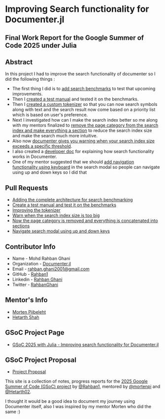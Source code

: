 # Improving Search functionality for Documenter.jl

## Final Work Report for the Google Summer of Code 2025 under Julia

## Abstract

In this project I had to improve the search functionality of documenter so I did the following things :
 - The first thing I did is to [add search benchmarks](adding_search_benchmarks.md) to test that upcoming improvements.
 - Then I [created a test manual](creating_test_manual.md) and tested it on the benchmarks.
 - Then I [created a custom tokenizer](improving_tokenizer.md) so that you can now search symbols along with text and the search result now come based on a priority list which is based on user's preference.
 -  Next I investigated how can I make the search index better so me along with my mentors finalized to [remove the page category from the search index and make everything a section](listing_in_si.md) to reduce the search index size and make the search much more intuitive.
 - Also now [documenter gives you warning when your search index size exceeds a specific threshold](warn_when_si_big.md).
 - I also created a [developer doc](dev_docs_for_search.md) for explaining how search functionality works in Documenter.
 - One of my mentor suggested that we should [add navigation functionality using keyboard](key_bindings.md) in the search modal so people can navigate using up and down keys so I did that

## Pull Requests
- [Adding the complete architecture for search benchmarking](https://github.com/JuliaDocs/Documenter.jl/pull/2740)
- [Create a test manual and test it on the benchmarks](https://github.com/JuliaDocs/Documenter.jl/pull/2757)
- [Improving the tokenizer](https://github.com/JuliaDocs/Documenter.jl/pull/2744)
- [Warn when the search index size is too big](https://github.com/JuliaDocs/Documenter.jl/pull/2753)
- [Now the page category is removed and everything is concatenated into sections](https://github.com/JuliaDocs/Documenter.jl/pull/2762)
- [Navigate search modal using up and down keys](https://github.com/JuliaDocs/Documenter.jl/pull/2761)

## Contributor Info

- Name - Mohd Rahban Ghani 
-  Organization - [Documenter.jl](https://github.com/JuliaDocs/Documenter.jl)
- Email - [rahban.ghani2001@gmail.com](mailto:rahban.ghani2001@gmail.com)
- GitHub - [Rahban1](https://github.com/Rahban1)
- Linkedin - [Rahban Ghani](https://www.linkedin.com/in/rahban-ghani/)
- Twitter - [RahbanGhani](https://x.com/RahbanGhani)     

## Mentor's Info
- [Morten Piibeleht](https://github.com/mortenpi)
- [Hetarth Shah](https://github.com/Hetarth02)


## GSoC Project Page
- [GSoC 2025 with Julia - Improving search functionality for Documenter.jl](https://summerofcode.withgoogle.com/programs/2025/projects/KGUrSI9I)

## GSoC Project Proposal
- [Project Proposal](https://docs.google.com/document/d/1gd7pBjiRPizH0S7uX4FKdIjm0J44GpFHsbJTCgMtM28/edit?usp=sharing)

This site is a collection of notes, progress reports for the [2025 Google Summer of Code (GSoC) project](https://summerofcode.withgoogle.com/programs/2025/projects/KGUrSI9I) by [@Rahban1](https://github.com/Rahban1), mentored by [@mortenpi](https://github.com/mortenpi) and [@Hetarth02](https://github.com/Hetarth02).

I thought it would be a good idea to document my journey using Documenter itself, also I was inspired by my mentor Morten who did the same :)


